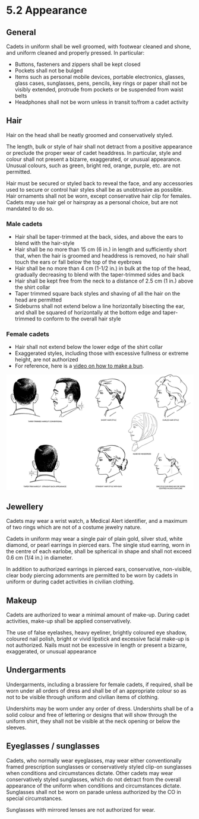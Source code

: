 # 5.2 Appearance

## General

Cadets in uniform shall be well groomed, with footwear cleaned and shone, and uniform cleaned and properly pressed. In particular:

* Buttons, fasteners and zippers shall be kept closed
* Pockets shall not be bulged
* Items such as personal mobile devices, portable electronics, glasses, glass cases, sunglasses, pens, pencils, key rings or paper shall not be visibly extended, protrude from pockets or be suspended from waist belts
* Headphones shall not be worn unless in transit to/from a cadet activity

## Hair

Hair on the head shall be neatly groomed and conservatively styled.

The length, bulk or style of hair shall not detract from a positive appearance or preclude the proper wear of cadet headdress. In particular, style and colour shall not present a bizarre, exaggerated, or unusual appearance. Unusual colours, such as green, bright red, orange, purple, etc. are not permitted.

Hair must be secured or styled back to reveal the face, and any accessories used to secure or control hair styles shall be as unobtrusive as possible. Hair ornaments shall not be worn, except conservative hair clip for females. Cadets may use hair gel or hairspray as a personal choice, but are not mandated to do so.

### Male cadets

* Hair shall be taper-trimmed at the back, sides, and above the ears to blend with the hair-style
* Hair shall be no more than 15 cm \(6 in.\) in length and sufficiently short that, when the hair is groomed and headdress is removed, no hair shall touch the ears or fall below the top of the eyebrows
* Hair shall be no more than 4 cm \(1-1/2 in.\) in bulk at the top of the head, gradually decreasing to blend with the taper-trimmed sides and back
* Hair shall be kept free from the neck to a distance of 2.5 cm \(1 in.\) above the shirt collar
* Taper trimmed square back styles and shaving of all the hair on the head are permitted
* Sideburns shall not extend below a line horizontally bisecting the ear, and shall be squared of horizontally at the bottom edge and taper-trimmed to conform to the overall hair style

### Female cadets

* Hair shall not extend below the lower edge of the shirt collar
* Exaggerated styles, including those with excessive fullness or extreme height, are not authorized
* For reference, here is a [video on how to make a bun](https://www.youtube.com/watch?v=CXzelMVZ8Mo).

![Hair style standards](../../.gitbook/assets/hair-standards.png)

## Jewellery

Cadets may wear a wrist watch, a Medical Alert identifier, and a maximum of two rings which are not of a costume jewelry nature.

Cadets in uniform may wear a single pair of plain gold, silver stud, white diamond, or pearl earrings in pierced ears. The single stud earring, worn in the centre of each earlobe, shall be spherical in shape and shall not exceed 0.6 cm \(1/4 in.\) in diameter.

In addition to authorized earrings in pierced ears, conservative, non-visible, clear body piercing adornments are permitted to be worn by cadets in uniform or during cadet activities in civilian clothing.

## Makeup

Cadets are authorized to wear a minimal amount of make-up. During cadet activities, make-up shall be applied conservatively.

The use of false eyelashes, heavy eyeliner, brightly coloured eye shadow, coloured nail polish, bright or vivid lipstick and excessive facial make-up is not authorized. Nails must not be excessive in length or present a bizarre, exaggerated, or unusual appearance

## Undergarments

Undergarments, including a brassiere for female cadets, if required, shall be worn under all orders of dress and shall be of an appropriate colour so as not to be visible through uniform and civilian items of clothing.

Undershirts may be worn under any order of dress. Undershirts shall be of a solid colour and free of lettering or designs that will show through the uniform shirt, they shall not be visible at the neck opening or below the sleeves.

## Eyeglasses / sunglasses

Cadets, who normally wear eyeglasses, may wear either conventionally framed prescription sunglasses or conservatively styled clip-on sunglasses when conditions and circumstances dictate. Other cadets may wear conservatively styled sunglasses, which do not detract from the overall appearance of the uniform when conditions and circumstances dictate. Sunglasses shall not be worn on parade unless authorized by the CO in special circumstances.

Sunglasses with mirrored lenses are not authorized for wear.

